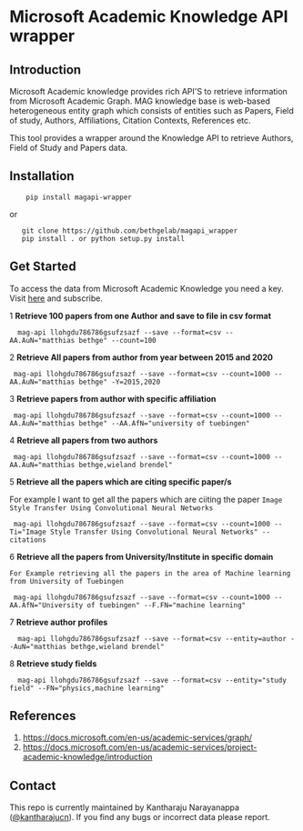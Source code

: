 
# Microsoft Academic Knowledge API wrapper

## Introduction

Microsoft Academic knowledge provides rich API'S to retrieve information from 
Microsoft Academic Graph. MAG knowledge base is web-based heterogeneous entity graph which consists of entities such as Papers, 
Field of study, Authors, Affiliations, Citation Contexts, References etc.

This tool provides a wrapper around the Knowledge API to retrieve Authors, Field of Study and Papers data.


## Installation

```
    pip install magapi-wrapper
```

or 

```
   git clone https://github.com/bethgelab/magapi_wrapper
   pip install . or python setup.py install
```



## Get Started

To access the data from Microsoft Academic Knowledge you need a key. Visit [here](https://msr-apis.portal.azure-api.net/) and subscribe.


1 **Retrieve 100 papers from one Author and save to file in csv format**

 ```
   mag-api llohgdu786786gsufzsazf --save --format=csv --AA.AuN="matthias bethge" --count=100

 ```
2 **Retrieve All papers from author from year between 2015 and 2020**

  ```
   mag-api llohgdu786786gsufzsazf --save --format=csv --count=1000 --AA.AuN="matthias bethge" -Y=2015,2020

  ```
3 **Retrieve papers from author with specific affiliation**
    
  ```
   mag-api llohgdu786786gsufzsazf --save --format=csv --count=1000 --AA.AuN="matthias bethge" --AA.AfN="university of tuebingen"

  ```
4 **Retrieve all papers from two authors**

  ```
   mag-api llohgdu786786gsufzsazf --save --format=csv --count=1000 --AA.AuN="matthias bethge,wieland brendel"

  ```
5 **Retrieve all the papers which are citing specific paper/s**

For example I want to get all the papers which are ciiting the paper `Image Style Transfer Using Convolutional Neural Networks`

  ```
   mag-api llohgdu786786gsufzsazf --save --format=csv --count=1000 --Ti="Image Style Transfer Using Convolutional Neural Networks" --citations

  ```

6 **Retrieve all the papers from University/Institute in specific domain**

    For Example retrieving all the papers in the area of Machine learning from University of Tuebingen


  ```
   mag-api llohgdu786786gsufzsazf --save --format=csv --count=1000 --AA.AfN="University of tuebingen" --F.FN="machine learning"

  ```
7 **Retrieve author profiles**

  ```
    mag-api llohgdu786786gsufzsazf --save --format=csv --entity=author --AuN="matthias bethge,wieland brendel"
  ```
   
8 **Retrieve study fields**

  ```
    mag-api llohgdu786786gsufzsazf --save --format=csv --entity="study field" --FN="physics,machine learning"
  ```

## References
1. https://docs.microsoft.com/en-us/academic-services/graph/
2. https://docs.microsoft.com/en-us/academic-services/project-academic-knowledge/introduction


## Contact

This repo is currently maintained by Kantharaju Narayanappa ([@kantharajucn](http://github.com/kantharaju)).
If you find any bugs or incorrect data please report.